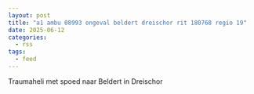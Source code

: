 ```yaml
---
layout: post
title: "a1 ambu 08993 ongeval beldert dreischor rit 180768 regio 19"
date: 2025-06-12
categories: 
  - rss
tags: 
  - feed
---
```


Traumaheli met spoed naar Beldert in Dreischor
